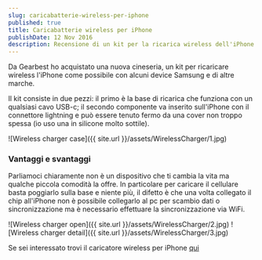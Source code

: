 ```yaml
---
slug: caricabatterie-wireless-per-iphone
published: true
title: Caricabatterie wireless per iPhone
publishDate: 12 Nov 2016
description: Recensione di un kit per la ricarica wireless dell'iPhone
---
```


Da Gearbest ho acquistato una nuova cineseria, un kit per ricaricare wireless l'iPhone come possibile con alcuni device Samsung e di altre marche.

Il kit consiste in due pezzi: il primo è la base di ricarica che funziona con un qualsiasi cavo USB-c; il secondo componente va inserito sull'iPhone con il connettore lightning e può essere tenuto fermo da una cover non troppo spessa (io uso una in silicone molto sottile).

![Wireless charger case]({{ site.url }}/assets/WirelessCharger/1.jpg)

### Vantaggi e svantaggi

Parliamoci chiaramente non è un dispositivo che ti cambia la vita ma qualche piccola comodità la offre. In particolare per caricare il cellulare basta poggiarlo sulla base e niente più, il difetto è che una volta collegato il chip all'iPhone non è possibile collegarlo al pc per scambio dati o sincronizzazione ma è necessario effettuare la sincronizzazione via WiFi.

![Wireless charger open]({{ site.url }}/assets/WirelessCharger/2.jpg)
![Wireless charger detail]({{ site.url }}/assets/WirelessCharger/3.jpg)

Se sei interessato trovi il caricatore wireless per iPhone [qui](http://www.gearbest.com/power-banks/pp_426411.html?lkid=10208339)
